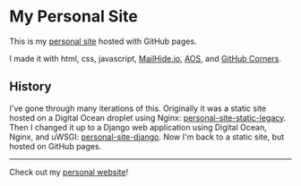 # My Personal Site

This is my [personal site](https://andrewboutin.com) hosted with GitHub pages.

I made it with html, css, javascript, [MailHide.io](https://mailhide.io/), [AOS](https://michalsnik.github.io/aos/), and [GitHub Corners](https://github.com/tholman/github-corners).

## History

 I've gone through many iterations of this. Originally it was a static site hosted on a Digital Ocean droplet using Nginx: [personal-site-static-legacy](https://github.com/andrew-boutin/personal-site-static-legacy). Then I changed it up to a Django web application using Digital Ocean, Nginx, and uWSGI: [personal-site-django](https://github.com/andrew-boutin/personal-site-django). Now I'm back to a static site, but hosted on GitHub pages.

---

Check out my [personal website](https://andrewboutin.com)!
